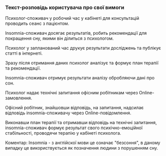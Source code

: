 ### Текст-розповідь користувача про свої вимоги
Психолог-споживач у робочий час у кабінеті для консультацій проводить сеанс з пацієнтом.

Іnsomnia-споживач досягає результатів, робить рекомендації для покращення сну, якими він ділиться з психологом.

Психолог у запланований час друкує результати досліджень та публікує статті в інтернеті.

Зразу після отримання даних психолог аналізує та формує план терапії та рекомендації.

Іnsomnia-споживач отримує результати аналізу обробляючи дані про сон.

Психолог надає технічні запитання офісним робітникам через Online-замовлення.

Офісний робітник, знайшовши відповідь, на запитання, надсилає відповідь insomnia-споживачу через Online-повідомлення.

Виконавши план терапії та отримавши відповідь на технічні запитання, insomnia-споживач формує результат свого психічно-емоційної стабільності, проводячи терапію у кабінеті психолога.

Коментар: Іnsomnia - з англійскої мови це означає "безсоння", в даному випадку це використвується як позначення людини з порушенням сну.
